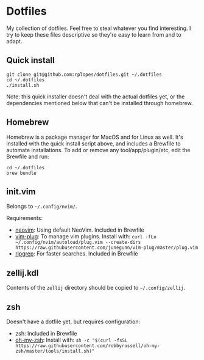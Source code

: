 # Dotfiles

My collection of dotfiles. Feel free to steal whatever you find interesting. I try to keep these files descriptive so they're easy to learn from and to adapt.

## Quick install

```
git clone git@github.com:rplopes/dotfiles.git ~/.dotfiles
cd ~/.dotfiles
./install.sh
```

Note: this quick installer doesn't deal with the actual dotfiles yet, or the dependencies mentioned below that can't be installed through homebrew.

## Homebrew

Homebrew is a package manager for MacOS and for Linux as well. It's installed with the quick install script above, and includes a Brewfile to automate installations. To add or remove any tool/app/plugin/etc, edit the Brewfile and run:

```
cd ~/.dotfiles
brew bundle
```

## init.vim

Belongs to `~/.config/nvim/`.

Requirements:

- [neovim](https://github.com/neovim/neovim): Using default NeoVim. Included in Brewfile
- [vim-plug](https://github.com/junegunn/vim-plug): To manage vim plugins. Install with: `curl -fLo ~/.config/nvim/autoload/plug.vim --create-dirs https://raw.githubusercontent.com/junegunn/vim-plug/master/plug.vim`
- [ripgrep](https://github.com/BurntSushi/ripgrep): For faster searches. Included in Brewfile

## zellij.kdl

Contents of the `zellij` directory should be copied to `~/.config/zellij`.

## zsh

Doesn't have a dotfile yet, but requires configuration:

- zsh: Included in Brewfile
- [oh-my-zsh](https://github.com/robbyrussell/oh-my-zsh): Install with: `sh -c "$(curl -fsSL https://raw.githubusercontent.com/robbyrussell/oh-my-zsh/master/tools/install.sh)"`
